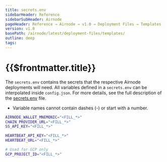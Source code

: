 ```yaml
---
title: secrets.env
sidebarHeader: Reference
sidebarSubHeader: Airnode
pageHeader: Reference → Airnode → v1.0 → Deployment Files → Templates
version: v1.0
basePath: /airnode/latest/deployment-files/templates/
outline: deep
tags:
---
```


<VersionWarning/>

<PageHeader/>

# {{$frontmatter.title}}

The `secrets.env` contains the secrets that the respective Airnode deployments
will need. All variables defined in a `secrets.env` can be interpolated inside
`config.json`. For more details, see the full description of the
[secrets.env](../deployment-files/secrets-env.md) file.

- Variable names cannot contain dashes (-) or start with a number.

```sh
AIRNODE_WALLET_MNEMONIC="<FILL_*>"
CHAIN_PROVIDER_URL="<FILL_*>"
SS_API_KEY="<FILL_*>"

HEARTBEAT_API_KEY="<FILL_*>"
HEARTBEAT_URL="<FILL_*>"

# Used for GCP only
GCP_PROJECT_ID="<FILL_*>"
```
